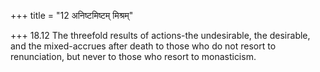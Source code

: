 +++
title = "12 अनिष्टमिष्टम् मिश्रम्"

+++
18.12 The threefold results of actions-the undesirable, the desirable,
and the mixed-accrues after death to those who do not resort to
renunciation, but never to those who resort to monasticism.
